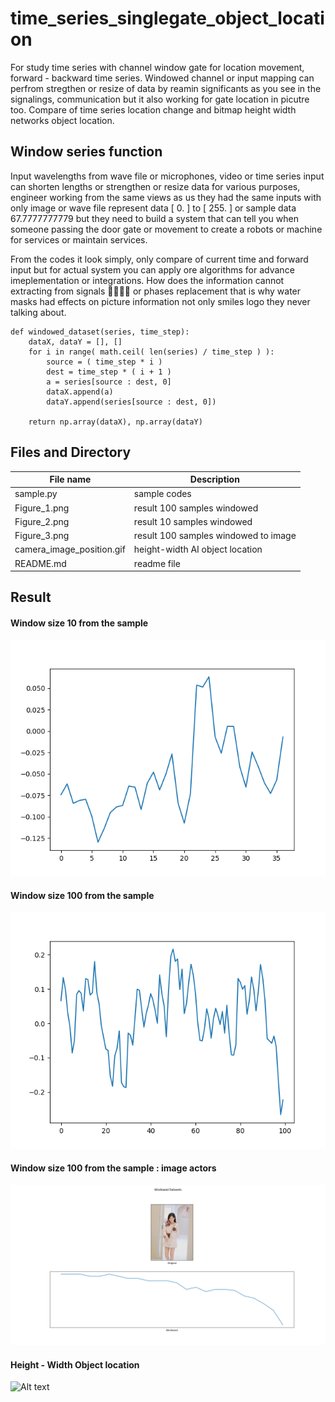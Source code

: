 # time_series_singlegate_object_location
For study time series with channel window gate for location movement, forward - backward time series. Windowed channel or input mapping can perfrom stregthen or resize of data by reamin significants as you see in the signalings, communication but it also working for gate location in picutre too. Compare of time series location change and bitmap height width networks object location.

## Window series function ##

Input wavelengths from wave file or microphones, video or time series input can shorten lengths or strengthen or resize data for various purposes, engineer working from the same views as us they had the same inputs with only image or wave file represent data [ 0. ] to [ 255. ] or sample data 67.7777777779 but they need to build a system that can tell you when someone passing the door gate or movement to create a robots or machine for services or maintain services.

From the codes it look simply, only compare of current time and forward input but for actual system you can apply ore algorithms for advance imeplementation or integrations. How does the information cannot extracting from signals 🔺🔺🔺🔺 or phases replacement that is why water masks had effects on picture information not only smiles logo they never talking about.

```
def windowed_dataset(series, time_step):
    dataX, dataY = [], []
    for i in range( math.ceil( len(series) / time_step ) ):
        source = ( time_step * i )
        dest = time_step * ( i + 1 )
        a = series[source : dest, 0]
        dataX.append(a)
        dataY.append(series[source : dest, 0])
	
    return np.array(dataX), np.array(dataY)
```

## Files and Directory ##

| File name | Description  |
--- | --- |
| sample.py | sample codes |
| Figure_1.png | result 100 samples windowed |
| Figure_2.png | result 10 samples windowed |
| Figure_3.png | result 100 samples windowed to image |
| camera_image_position.gif | height-width AI object location |
| README.md | readme file |

## Result ##

#### Window size 10 from the sample ####

![Alt text](https://github.com/jkaewprateep/time_series_singlegate_object_location/blob/main/Figure_1.png "Title")

#### Window size 100 from the sample ####

![Alt text](https://github.com/jkaewprateep/time_series_singlegate_object_location/blob/main/Figure_2.png "Title")

#### Window size 100 from the sample : image actors ####

![Alt text](https://github.com/jkaewprateep/time_series_singlegate_object_location/blob/main/Figure_3.png "Title")

#### Height - Width Object location ####

![Alt text](https://github.com/jkaewprateep/time_series_singlegate_object_location/blob/main/camera_image_position.gif "Title")



